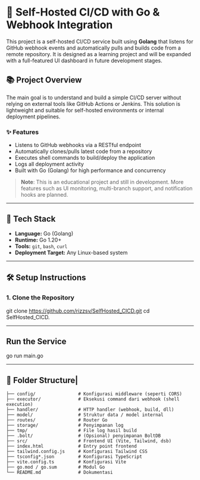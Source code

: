 # 🚀 Self-Hosted CI/CD with Go & Webhook Integration

This project is a self-hosted CI/CD service built using **Golang** that listens for GitHub webhook events and automatically pulls and builds code from a remote repository. It is designed as a learning project and will be expanded with a full-featured UI dashboard in future development stages.

## 📚 Project Overview

The main goal is to understand and build a simple CI/CD server without relying on external tools like GitHub Actions or Jenkins. This solution is lightweight and suitable for self-hosted environments or internal deployment pipelines.

### ✨ Features

- Listens to GitHub webhooks via a RESTful endpoint
- Automatically clones/pulls latest code from a repository
- Executes shell commands to build/deploy the application
- Logs all deployment activity
- Built with Go (Golang) for high performance and concurrency

> **Note**: This is an educational project and still in development. More features such as UI monitoring, multi-branch support, and notification hooks are planned.

---

## 🔧 Tech Stack

- **Language:** Go (Golang)
- **Runtime:** Go 1.20+
- **Tools:** `git`, `bash`, `curl`
- **Deployment Target:** Any Linux-based system

---

## 🛠️ Setup Instructions

### 1. Clone the Repository

git clone https://github.com/rizzsv/SelfHosted_CICD.git
cd SelfHosted_CICD.

---

## Run the Service
go run main.go

---

## 📁 Folder Structure|
```
├── config/                # Konfigurasi middleware (seperti CORS)
├── executor/              # Eksekusi command dari webhook (shell execution)
├── handler/               # HTTP handler (webhook, build, dll)
├── model/                 # Struktur data / model internal
├── routes/                # Router Go
├── storage/               # Penyimpanan log
├── tmp/                   # File log hasil build
├── .bolt/                 # (Opsional) penyimpanan BoltDB
├── src/                   # Frontend UI (Vite, Tailwind, dsb)
├── index.html             # Entry point frontend
├── tailwind.config.js     # Konfigurasi Tailwind CSS
├── tsconfig*.json         # Konfigurasi TypeScript
├── vite.config.ts         # Konfigurasi Vite
├── go.mod / go.sum        # Modul Go
└── README.md              # Dokumentasi
```

